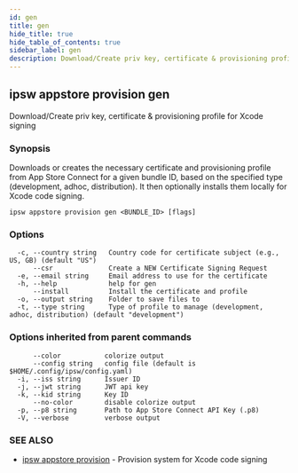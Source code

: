 ```yaml
---
id: gen
title: gen
hide_title: true
hide_table_of_contents: true
sidebar_label: gen
description: Download/Create priv key, certificate & provisioning profile for Xcode signing
---
```

## ipsw appstore provision gen

Download/Create priv key, certificate & provisioning profile for Xcode signing

### Synopsis

Downloads or creates the necessary certificate and provisioning profile
from App Store Connect for a given bundle ID, based on the specified type
(development, adhoc, distribution). It then optionally installs them locally
for Xcode code signing.

```
ipsw appstore provision gen <BUNDLE_ID> [flags]
```

### Options

```
  -c, --country string   Country code for certificate subject (e.g., US, GB) (default "US")
      --csr              Create a NEW Certificate Signing Request
  -e, --email string     Email address to use for the certificate
  -h, --help             help for gen
      --install          Install the certificate and profile
  -o, --output string    Folder to save files to
  -t, --type string      Type of profile to manage (development, adhoc, distribution) (default "development")
```

### Options inherited from parent commands

```
      --color           colorize output
      --config string   config file (default is $HOME/.config/ipsw/config.yaml)
  -i, --iss string      Issuer ID
  -j, --jwt string      JWT api key
  -k, --kid string      Key ID
      --no-color        disable colorize output
  -p, --p8 string       Path to App Store Connect API Key (.p8)
  -V, --verbose         verbose output
```

### SEE ALSO

* [ipsw appstore provision](/docs/cli/ipsw/appstore/provision)	 - Provision system for Xcode code signing


